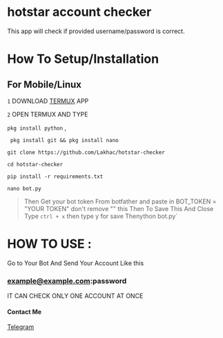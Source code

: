 # hotstar account checker

This app will check if provided username/password is correct.

# How To Setup/Installation

## For Mobile/Linux

` 1 ` DOWNLOAD [TERMUX](https://play.google.com/store/apps/details?id=com.termux) APP 

` 2 ` OPEN TERMUX AND TYPE 

` pkg install python ` , 

` pkg install git && pkg install nano` 

` git clone https://github.com/Lakhac/hotstar-checker `

` cd hotstar-checker `

` pip install -r requirements.txt ` 

` nano bot.py `   
>Then Get your bot token From botfather and paste in BOT_TOKEN = "YOUR TOKEN" don't remove "" this 
>Then To Save This And Close Type 
` ctrl + x `  then type y for save
Thenython bot.py`


# HOW TO USE :

Go to Your Bot And Send Your Account Like this 

### example@example.com:password 

IT CAN CHECK ONLY ONE ACCOUNT AT ONCE




#### Contact Me 
[Telegram](t.me/Lakhacc_bot)
